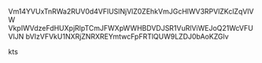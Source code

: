 Vm14YVUxTnRWa2RUV0d4VFlUSlNjVlZ0ZEhkVmJGcHlWV3RPVlZKclZqVlVW
VkpIWVdzeFdHUXpjRlpTCmJFWXpWWHBDVDJSR1VuRlViWEJoQ21WcVFUVlJN
bVIzVFVkU1NXRjZNRXREYmtwcFpFRTlQUW9LZDJ0bAoKZGlv

kts
